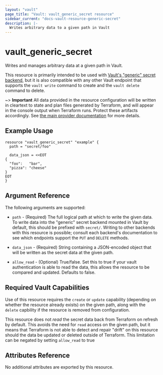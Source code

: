 ```yaml
---
layout: "vault"
page_title: "Vault: vault_generic_secret resource"
sidebar_current: "docs-vault-resource-generic-secret"
description: |-
  Writes arbitrary data to a given path in Vault
---
```


# vault\_generic\_secret

Writes and manages arbitrary data at a given path in Vault.

This resource is primarily intended to be used with
[Vault's "generic" secret backend](https://www.vaultproject.io/docs/secrets/generic/index.html),
but it is also compatible with any other Vault endpoint that supports
the `vault write` command to create and the `vault delete` command to
delete.

~> **Important** All data provided in the resource configuration will be
written in cleartext to state and plan files generated by Terraform, and
will appear in the console output when Terraform runs. Protect these
artifacts accordingly. See
[the main provider documentation](../index.html)
for more details.

## Example Usage

```hcl
resource "vault_generic_secret" "example" {
  path = "secret/foo"

  data_json = <<EOT
{
  "foo":   "bar",
  "pizza": "cheese"
}
EOT
}
```

## Argument Reference

The following arguments are supported:

* `path` - (Required) The full logical path at which to write the given
data. To write data into the "generic" secret backend mounted in Vault by
default, this should be prefixed with `secret/`. Writing to other backends
with this resource is possible; consult each backend's documentation to
see which endpoints support the `PUT` and `DELETE` methods.

* `data_json` - (Required) String containing a JSON-encoded object that
will be written as the secret data at the given path.

* `allow_read` - (Optional) True/false. Set this to true if your vault
authentication is able to read the data, this allows the resource to be
compared and updated. Defaults to false.

## Required Vault Capabilities

Use of this resource requires the `create` or `update` capability
(depending on whether the resource already exists) on the given path,
along with the `delete` capbility if the resource is removed from
configuration.

This resource does not *read* the secret data back from Terraform
on refresh by default. This avoids the need for `read` access on the given
path, but it means that Terraform is not able to detect and repair
"drift" on this resource should the data be updated or deleted outside
of Terraform. This limitation can be negated by setting `allow_read` to
true

## Attributes Reference

No additional attributes are exported by this resource.

